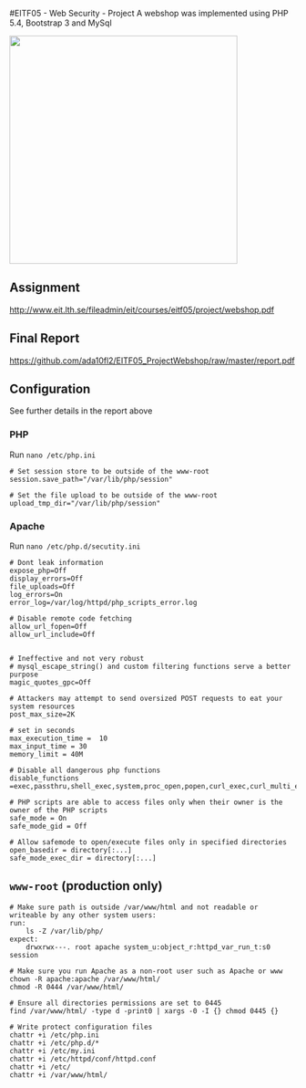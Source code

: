 #EITF05 - Web Security - Project
A webshop was implemented using PHP 5.4, Bootstrap 3 and MySql

<img src='https://github.com/ada10fl2/EITF05_ProjectWebshop/raw/master/screen.png' width='400px' >

## Assignment
http://www.eit.lth.se/fileadmin/eit/courses/eitf05/project/webshop.pdf

## Final Report
https://github.com/ada10fl2/EITF05_ProjectWebshop/raw/master/report.pdf

## Configuration 
See further details in the report above

### PHP
Run `nano /etc/php.ini`
```	
# Set session store to be outside of the www-root
session.save_path="/var/lib/php/session"
	
# Set the file upload to be outside of the www-root
upload_tmp_dir="/var/lib/php/session"
```	

### Apache
Run `nano /etc/php.d/secutity.ini`
```
# Dont leak information
expose_php=Off
display_errors=Off
file_uploads=Off
log_errors=On
error_log=/var/log/httpd/php_scripts_error.log
	
# Disable remote code fetching
allow_url_fopen=Off
allow_url_include=Off
	
	
# Ineffective and not very robust
# mysql_escape_string() and custom filtering functions serve a better purpose
magic_quotes_gpc=Off
	
# Attackers may attempt to send oversized POST requests to eat your system resources
post_max_size=2K
	
# set in seconds
max_execution_time =  10
max_input_time = 30
memory_limit = 40M
	
# Disable all dangerous php functions
disable_functions =exec,passthru,shell_exec,system,proc_open,popen,curl_exec,curl_multi_exec,parse_ini_file,show_source
	
# PHP scripts are able to access files only when their owner is the owner of the PHP scripts
safe_mode = On
safe_mode_gid = Off
	
# Allow safemode to open/execute files only in specified directories
open_basedir = directory[:...]
safe_mode_exec_dir = directory[:...]
```

## `www-root` (production only)
```	
# Make sure path is outside /var/www/html and not readable or writeable by any other system users:
run:
	ls -Z /var/lib/php/
expect:
	drwxrwx---. root apache system_u:object_r:httpd_var_run_t:s0 session
	
# Make sure you run Apache as a non-root user such as Apache or www
chown -R apache:apache /var/www/html/
chmod -R 0444 /var/www/html/

# Ensure all directories permissions are set to 0445
find /var/www/html/ -type d -print0 | xargs -0 -I {} chmod 0445 {}
	
# Write protect configuration files
chattr +i /etc/php.ini
chattr +i /etc/php.d/*
chattr +i /etc/my.ini
chattr +i /etc/httpd/conf/httpd.conf
chattr +i /etc/
chattr +i /var/www/html/
```
